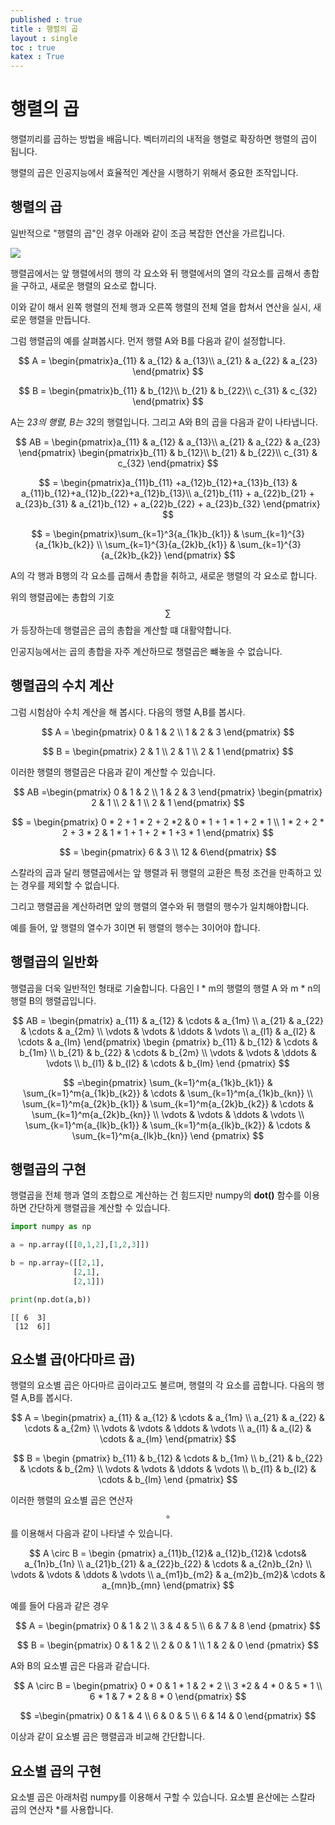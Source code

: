 ```yaml
---
published : true 
title : 행렬의 곱  
layout : single 
toc : true 
katex : True 
---
```

# 행렬의 곱

행렬끼리를 곱하는 방법을 배웁니다. 벡터끼리의 내적을 행렬로 확장하면 행렬의 곱이 됩니다.

행렬의 곱은 인공지능에서 효율적인 계산을 시행하기 위해서 중요한 조작입니다.

## 행렬의 곱

일반적으로 "행렬의 곱"인 경우 아래와 같이 조금 복잡한 연산을 가르킵니다.

![](https://algebra1course.files.wordpress.com/2013/02/slide10.jpg)

행렬곱에서는 앞 행렬에서의 행의 각 요소와 뒤 행렬에서의 열의 각요소를 곱해서 총합을 구하고, 새로운 행렬의 요소로 합니다. 

이와 같이 해서 왼쪽 행렬의 전체 행과 오른쪽 행렬의 전체 열을 합쳐서 연산을 실시, 새로운 행렬을 만듭니다.

그럼 행렬곱의 예를 살펴봅시다. 먼저 행렬 A와 B를 다음과 같이 설정합니다.

$$
A = \begin{pmatrix}a_{11} & a_{12} & a_{13}\\
a_{21} & a_{22} & a_{23}
\end{pmatrix}
$$

$$
B = \begin{pmatrix}b_{11} & b_{12}\\
b_{21} & b_{22}\\
c_{31} & c_{32} 
\end{pmatrix}
$$

A는 2*3의 행렬, B는 3*2의 행렬입니다. 그리고 A와 B의 곱을 다음과 같이 나타냅니다.

$$
AB = \begin{pmatrix}a_{11} & a_{12} & a_{13}\\
a_{21} & a_{22} & a_{23}
\end{pmatrix} \begin{pmatrix}b_{11} & b_{12}\\
b_{21} & b_{22}\\
c_{31} & c_{32} 
\end{pmatrix}
$$

$$
= \begin{pmatrix}a_{11}b_{11} +a_{12}b_{12}+a_{13}b_{13} & a_{11}b_{12}+a_{12}b_{22}+a_{12}b_{13}\\
a_{21}b_{11} + a_{22}b_{21} + a_{23}b_{31}  & a_{21}b_{12} + a_{22}b_{22} + a_{23}b_{32}     
\end{pmatrix}
$$

$$
= \begin{pmatrix}\sum_{k=1}^3{a_{1k}b_{k1}} & \sum_{k=1}^{3}{a_{1k}b_{k2}} \\
\sum_{k=1}^{3}{a_{2k}b_{k1}} & \sum_{k=1}^{3}{a_{2k}b_{k2}}
\end{pmatrix}
$$

A의 각 행과 B행의 각 요소를 곱해서 총합을 취하고, 새로운 행렬의 각 요소로 합니다.

위의 행렬곱에는 총합의 기호 $$\sum{}$$가 등장하는데 행렬곱은 곱의 총합을 계산할 떄 대활약합니다. 

인공지능에서는 곱의 총합을 자주 계산하므로 챙렬곱은 뺴놓을 수 없습니다.

## 행렬곱의 수치 계산

그럼 시험삼아 수치 계산을 해 봅시다. 다음의 행렬 A,B를 봅시다.

$$
A = \begin{pmatrix}
0 & 1 & 2 \\
1 & 2 & 3
\end{pmatrix}
$$

$$
B = \begin{pmatrix}
2 & 1 \\
2 & 1 \\
2 & 1
\end{pmatrix}
$$

이러한 행렬의 행렬곱은 다음과 같이 계산할 수 있습니다.

$$
AB =\begin{pmatrix}
0 & 1 & 2 \\
1 & 2 & 3
\end{pmatrix}
\begin{pmatrix}
2 & 1 \\
2 & 1 \\
2 & 1
\end{pmatrix}
$$

$$
= \begin{pmatrix} 0 * 2 + 1 * 2 + 2 *2 & 0 * 1 + 1 * 1 + 2 * 1 \\ 1 * 2 + 2 * 2 + 3 * 2 & 1 * 1 + 1 + 2 * 1 +3 * 1 \end{pmatrix}
$$

$$
= \begin{pmatrix} 6 & 3 \\ 12 & 6\end{pmatrix}
$$

스칼라의 곱과 달리 행렬곱에서는 앞 행렬과 뒤 행렬의 교환은 특정 조건을 만족하고 있는 경우를 제외할 수 없습니다.

그리고 행렬곱을 계산하려면 앞의 행렬의 열수와 뒤 행렬의 행수가 일치해야합니다.

예를 들어, 앞 행렬의 열수가 3이면 뒤 행렬의 행수는 3이어야 합니다.

## 행렬곱의 일반화

행렬곱을 더욱 일반적인 형태로 기술합니다. 다음인 l * m의 행렬의 행렬 A 와  m * n의 행렬 B의 행렬곱입니다.

$$
AB = 
\begin{pmatrix}
a_{11} & a_{12} & \cdots & a_{1m} \\ 
a_{21} & a_{22} & \cdots & a_{2m} \\
\vdots & \vdots & \ddots & \vdots \\
a_{l1} & a_{l2} & \cdots & a_{lm} 
\end{pmatrix} \begin {pmatrix}
b_{11} & b_{12} & \cdots & b_{1m} \\ 
b_{21} & b_{22} & \cdots & b_{2m} \\
\vdots & \vdots & \ddots & \vdots \\
b_{l1} & b_{l2} & \cdots & b_{lm} 
\end {pmatrix} 
$$


$$
=\begin{pmatrix}
\sum_{k=1}^m{a_{1k}b_{k1}} & \sum_{k=1}^m{a_{1k}b_{k2}} & \cdots & \sum_{k=1}^m{a_{1k}b_{kn}} \\
\sum_{k=1}^m{a_{2k}b_{k1}} & \sum_{k=1}^m{a_{2k}b_{k2}} & \cdots & \sum_{k=1}^m{a_{2k}b_{kn}} \\ 
\vdots & \vdots & \ddots & \vdots \\
\sum_{k=1}^m{a_{lk}b_{k1}} & \sum_{k=1}^m{a_{lk}b_{k2}} & \cdots & \sum_{k=1}^m{a_{lk}b_{kn}}
\end {pmatrix}
$$

## 행렬곱의 구현

행렬곱을 전체 행과 열의 조합으로 계산하는 건 힘드지만 numpy의 **dot()** 함수를 이용하면 간단하게 행렬곱을 계산할 수 있습니다.


```python
import numpy as np

a = np.array([[0,1,2],[1,2,3]])

b = np.array=([[2,1],
              [2,1],
              [2,1]])

print(np.dot(a,b))
```

    [[ 6  3]
     [12  6]]


## 요소별 곱(아다마르 곱)

행렬의 요소별 곱은 아다마르 곱이라고도 불르며, 행렬의 각 요소를 곱합니다.
다음의 행렬 A,B를 봅시다.

$$
A = \begin{pmatrix}
a_{11} & a_{12} & \cdots & a_{1m} \\ 
a_{21} & a_{22} & \cdots & a_{2m} \\
\vdots & \vdots & \ddots & \vdots \\
a_{l1} & a_{l2} & \cdots & a_{lm} 
\end{pmatrix} 
$$

$$
B = \begin {pmatrix}
b_{11} & b_{12} & \cdots & b_{1m} \\ 
b_{21} & b_{22} & \cdots & b_{2m} \\
\vdots & \vdots & \ddots & \vdots \\
b_{l1} & b_{l2} & \cdots & b_{lm} 
\end {pmatrix}
$$

이러한 행렬의 요소별 곱은 연산자 $$\circ$$ 를 이용해서 다음과 같이 나타낼 수 있습니다.

$$
A \circ B  =  \begin {pmatrix} a_{11}b_{12}& a_{12}b_{12}& \cdots& a_{1n}b_{1n} \\ 
a_{21}b_{21} & a_{22}b_{22} & \cdots & a_{2n}b_{2n} \\
\vdots & \vdots & \ddots & \vdots \\
a_{m1}b_{m2} & a_{m2}b_{m2}&  \cdots  & a_{mn}b_{mn}
\end{pmatrix}
$$

예를 들어 다음과 같은 경우

$$
A = \begin{pmatrix} 0 & 1 & 2 \\
3 & 4 & 5 \\
6 & 7 & 8
\end {pmatrix}
$$

$$
B = \begin{pmatrix} 0 & 1 & 2 \\
2 & 0 & 1 \\
1 & 2 & 0 
\end {pmatrix}
$$

A와 B의 요소별 곱은 다음과 같습니다. 

$$
A \circ B = \begin{pmatrix} 0 * 0 & 1 * 1 & 2 * 2 \\
3 *2  & 4 * 0 & 5 * 1 \\
6 * 1 & 7 * 2 & 8 * 0 
\end{pmatrix} 
$$

$$
=\begin{pmatrix} 0 & 1 & 4 \\
6 & 0 & 5 \\
6 & 14 & 0
\end{pmatrix}
$$

이상과 같이 요소별 곱은 행렬곱과 비교해 간단합니다.

## 요소별 곱의 구현

요소별 곱은 아래처럼 numpy를 이용해서 구할 수 있습니다.
요소별 욘산에는 스칼라 곱의 연산자 *를 사용합니다.


